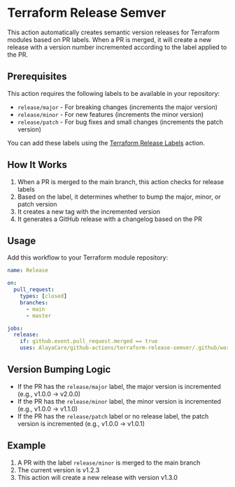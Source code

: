 # Terraform Release Semver

This action automatically creates semantic version releases for Terraform modules based on PR labels. When a PR is merged, it will create a new release with a version number incremented according to the label applied to the PR.

## Prerequisites

This action requires the following labels to be available in your repository:
- `release/major` - For breaking changes (increments the major version)
- `release/minor` - For new features (increments the minor version)
- `release/patch` - For bug fixes and small changes (increments the patch version)

You can add these labels using the [Terraform Release Labels](../terraform-release-labels/README.md) action.

## How It Works

1. When a PR is merged to the main branch, this action checks for release labels
2. Based on the label, it determines whether to bump the major, minor, or patch version
3. It creates a new tag with the incremented version
4. It generates a GitHub release with a changelog based on the PR

## Usage

Add this workflow to your Terraform module repository:

```yaml
name: Release

on:
  pull_request:
    types: [closed]
    branches:
      - main
      - master

jobs:
  release:
    if: github.event.pull_request.merged == true
    uses: AlayaCare/github-actions/terraform-release-semver/.github/workflows/semver-release.yml@main
```

## Version Bumping Logic

- If the PR has the `release/major` label, the major version is incremented (e.g., v1.0.0 → v2.0.0)
- If the PR has the `release/minor` label, the minor version is incremented (e.g., v1.0.0 → v1.1.0)
- If the PR has the `release/patch` label or no release label, the patch version is incremented (e.g., v1.0.0 → v1.0.1)

## Example

1. A PR with the label `release/minor` is merged to the main branch
2. The current version is v1.2.3
3. This action will create a new release with version v1.3.0
